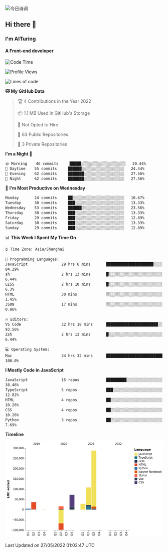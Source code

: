 <img alt="今日诗词" src="https://v2.jinrishici.com/one.svg?font-size=30&spacing=2&color=skyblue" style="max-width:100%; display: block; margin: 0 auto;">

## Hi there 👋
### I'm AITuring
#### A Front-end developer

<!-- <img src="./dhx.gif" width="400px"/> -->

<!--START_SECTION:waka-->
![Code Time](http://img.shields.io/badge/Code%20Time-0%20secs-blue)

![Profile Views](http://img.shields.io/badge/Profile%20Views-0-blue)

![Lines of code](https://img.shields.io/badge/From%20Hello%20World%20I%27ve%20Written-456%20Thousand%20lines%20of%20code-blue)

**🐱 My GitHub Data** 

> 🏆 4 Contributions in the Year 2022
 > 
> 📦 1.1 MB Used in GitHub's Storage 
 > 
> 🚫 Not Opted to Hire
 > 
> 📜 63 Public Repositories 
 > 
> 🔑 3 Private Repositories  
 > 
**I'm a Night 🦉** 

```text
🌞 Morning    46 commits     █████░░░░░░░░░░░░░░░░░░░░   20.44% 
🌆 Daytime    55 commits     ██████░░░░░░░░░░░░░░░░░░░   24.44% 
🌃 Evening    62 commits     ███████░░░░░░░░░░░░░░░░░░   27.56% 
🌙 Night      62 commits     ███████░░░░░░░░░░░░░░░░░░   27.56%

```
📅 **I'm Most Productive on Wednesday** 

```text
Monday       24 commits     ██░░░░░░░░░░░░░░░░░░░░░░░   10.67% 
Tuesday      30 commits     ███░░░░░░░░░░░░░░░░░░░░░░   13.33% 
Wednesday    53 commits     ██████░░░░░░░░░░░░░░░░░░░   23.56% 
Thursday     30 commits     ███░░░░░░░░░░░░░░░░░░░░░░   13.33% 
Friday       29 commits     ███░░░░░░░░░░░░░░░░░░░░░░   12.89% 
Saturday     30 commits     ███░░░░░░░░░░░░░░░░░░░░░░   13.33% 
Sunday       29 commits     ███░░░░░░░░░░░░░░░░░░░░░░   12.89%

```


📊 **This Week I Spent My Time On** 

```text
⌚︎ Time Zone: Asia/Shanghai

💬 Programming Languages: 
JavaScript               29 hrs 6 mins       █████████████████████░░░░   84.29% 
sh                       2 hrs 13 mins       █░░░░░░░░░░░░░░░░░░░░░░░░   6.44% 
LESS                     2 hrs 10 mins       █░░░░░░░░░░░░░░░░░░░░░░░░   6.3% 
HTML                     30 mins             ░░░░░░░░░░░░░░░░░░░░░░░░░   1.45% 
JSON                     17 mins             ░░░░░░░░░░░░░░░░░░░░░░░░░   0.86%

🔥 Editors: 
VS Code                  32 hrs 18 mins      ███████████████████████░░   93.56% 
Zsh                      2 hrs 13 mins       █░░░░░░░░░░░░░░░░░░░░░░░░   6.44%

💻 Operating System: 
Mac                      34 hrs 32 mins      █████████████████████████   100.0%

```

**I Mostly Code in JavaScript** 

```text
JavaScript               15 repos            █████████░░░░░░░░░░░░░░░░   38.46% 
TypeScript               5 repos             ███░░░░░░░░░░░░░░░░░░░░░░   12.82% 
HTML                     4 repos             ██░░░░░░░░░░░░░░░░░░░░░░░   10.26% 
CSS                      4 repos             ██░░░░░░░░░░░░░░░░░░░░░░░   10.26% 
Python                   3 repos             ██░░░░░░░░░░░░░░░░░░░░░░░   7.69%

```


**Timeline**

![Chart not found](https://raw.githubusercontent.com/AITuring/AITuring/main/charts/bar_graph.png) 


 Last Updated on 27/05/2022 01:02:47 UTC
<!--END_SECTION:waka-->


